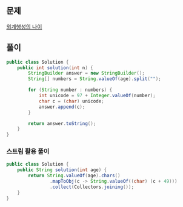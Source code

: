 ## 문제

[외계행성의 나이](https://school.programmers.co.kr/learn/courses/30/lessons/120834)

## 풀이

```java
public class Solution {
    public int solution(int n) {
        StringBuilder answer = new StringBuilder();
        String[] numbers = String.valueOf(age).split("");

        for (String number : numbers) {
            int unicode = 97 + Integer.valueOf(number);
            char c = (char) unicode;
            answer.append(c);
        }

        return answer.toString();
    }
}
```

### 스트림 활용 풀이

```java
public class Solution {
    public String solution(int age) {
        return String.valueOf(age).chars()
                .mapToObj(c -> String.valueOf((char) (c + 49)))
                .collect(Collectors.joining());
    }
}
```
